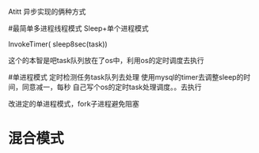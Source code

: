 Atitt 异步实现的俩种方式



#最简单多进程线程模式   Sleep+单个进程模式

InvokeTimer( sleep8sec(task))

这个的本智是吧task队列放在了os中，利用os的定时调度去执行


#单进程模式 定时检测任务task队列去处理
使用mysql的timer去调整sleep的时间，同意减一，每秒
自己写个os的定时task处理调度。。去执行

改进定的单进程模式，fork子进程避免阻塞



# 混合模式   
